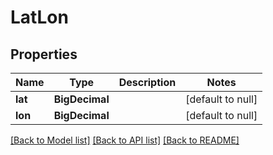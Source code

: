 # LatLon
## Properties

| Name | Type | Description | Notes |
|------------ | ------------- | ------------- | -------------|
| **lat** | **BigDecimal** |  | [default to null] |
| **lon** | **BigDecimal** |  | [default to null] |

[[Back to Model list]](../../README.md#documentation-for-models) [[Back to API list]](../../README.md#documentation-for-api-endpoints) [[Back to README]](../../README.md)

